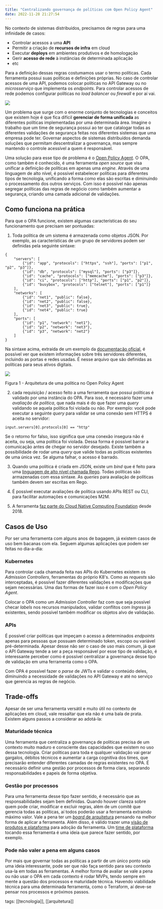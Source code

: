 ```yaml
---
title: "Centralizando governança de políticas com Open Policy Agent"
date: 2022-11-28 21:27:54
---
```


No contexto de sistemas distribuídos, precisamos de regras para uma infinidade de casos:

* Controlar acessos a uma **API**
* Permitir a criação de **recursos de infra** em cloud
* Executar **deploys** em ambientes produtivos e de homologação
* Gerir **acesso de rede** à instâncias de determinada aplicação
* etc

Para a definição dessas regras costumamos usar o termo políticas. Cada ferramenta possui suas políticas e definições próprias. No caso de controlar acessos de uma API, podemos colocar políticas no API Gateway ou no *microsserviço* que implementa os *endpoints*. Para controlar acessos de rede podemos configurar políticas no *load balancer* ou *firewall* e por aí vai.

<img src="{{ site.baseurl }}/assets/stop.jpeg"/>


Um problema que surge com o enorme conjunto de tecnologias e conceitos que existem hoje é que fica difícil **gerenciar de forma unificada** as diferentes políticas implementadas por uma determinada área. Imagine o trabalho que um time de segurança possui ao ter que catalogar todas as diferentes validações de segurança feitas nos diferentes sistemas que uma empresa pode ter. Governar aspectos de sistemas distribuídos demanda soluções que permitam descentralizar a governança, mas sempre mantendo o controle acessível a quem é responsável.

Uma solução para esse tipo de problema é o [Open Policy Agent](https://www.openpolicyagent.org/docs/latest/). O OPA, como também é conhecido, é uma ferramenta *open source* que visa unificar a definição de políticas em apenas uma *engine*. Através de uma linguagem de alto nível, é possível estabelecer políticas para diferentes tipos de tecnologia, unificando a forma como elas são escritas e diminuindo o processamento dos outros serviços. Com isso é possível não apenas segregar políticas das regras de negócio como também aumentar a segurança, criando uma camada adicional de validações.

## Como funciona na prática

Para que o OPA funcione, existem algumas características do seu funcionamento que precisam ser pontuadas:

1. Toda política de um sistema é armazenada como objetos JSON. Por exemplo, as características de um grupo de servidores podem ser definidas pela seguinte sintaxe:

``` 
{
    "servers": [
        {"id": "app", "protocols": ["https", "ssh"], "ports": ["p1", "p2", "p3"]},
        {"id": "db", "protocols": ["mysql"], "ports": ["p3"]},
        {"id": "cache", "protocols": ["memcache"], "ports": ["p3"]},
        {"id": "ci", "protocols": ["http"], "ports": ["p1", "p2"]},
        {"id": "busybox", "protocols": ["telnet"], "ports": ["p1"]}
    ],
    "networks": [
        {"id": "net1", "public": false},
        {"id": "net2", "public": false},
        {"id": "net3", "public": true},
        {"id": "net4", "public": true}
    ],
    "ports": [
        {"id": "p1", "network": "net1"},
        {"id": "p2", "network": "net3"},
        {"id": "p3", "network": "net2"}
    ]
}
```

Na sintaxe acima, extraída de um exemplo da [documentação oficial](https://www.openpolicyagent.org/docs/latest/), é possível ver que existem informações sobre três servidores diferentes, incluindo as portas e redes usadas. É nesse arquivo que são definidas as políticas para seus ativos digitais.

<img src="{{ site.baseurl }}/assets/opa-arch.svg"/>

Figura 1 - Arquitetura de uma política no Open Policy Agent   
 
2. cada requisição / acesso feito a uma ferramenta que possui políticas é validado por uma instância do OPA. Para isso, é necessário fazer uma *avaliação de política*, que nada mais é do que fazer uma *query* validando se aquela política foi violada ou não. Por exemplo: você pode executar a seguinte *query* para validar se uma conexão sem HTTPS é aceita no servidor:

```
input.servers[0].protocols[0] == "http"
```
Se o retorno for falso, isso significa que uma conexão insegura não é aceita, ou seja, uma política foi violada. Dessa forma é possível barrar a comunicação antes de chegar no servidor desejado. Existe também a possibilidade de rodar uma *query* que valide todas as políticas existentes de uma única vez. Se alguma falhar, o acesso é barrado. 

3. Quando uma política é criada em JSON, existe um *bind* que é feito para uma [linguagem de alto nível chamada Rego](https://www.styra.com/blog/how-to-write-your-first-rules-in-rego-the-policy-language-for-opa/). Todas políticas são armazenadas com essa sintaxe. As *queries* para avaliação de políticas também devem ser escritas em Rego.

4. É possível executar avaliações de política usando APIs REST ou CLI, para facilitar automações e comunicações M2M. 

5. A ferramenta [faz parte do Cloud Native Computing Foundation](https://www.cncf.io/projects/open-policy-agent-opa/) desde 2018. 

## Casos de Uso
Por ser uma ferramenta com alguns anos de bagagem, já existem casos de uso bem bacanas com ela. Seguem algumas aplicações que podem ser feitas no dia-a-dia:

### Kubernetes
Para controlar cada chamada feita nas APIs do Kubernetes existem os *Admission Controllers*, ferramentas do próprio K8's. Como as *requests* são interceptadas, é possível fazer diferentes validações e modificações que sejam necessárias. Uma das formas de fazer isso é com o *Open Policy Agent*.

Colocar o OPA como um *Admission Controller* faz com que seja possível checar *labels* nos recursos manipulados, validar conflitos com *Ingress* já existentes, sendo possível também modificar os objetos alvo de validação. 

### APIs
É possível criar políticas que impeçam o acesso a determinados *endpoints* apenas para pessoas que possuam determinado token, escopo ou variável pré-determinada. Apesar desse não ser o caso de uso mais comum, já que o API Gateway tende a ser a peça responsável por esse tipo de validação, é interessante perceber como é possível centralizar a governança desse tipo de validação em uma ferramenta como o OPA. 

Com OPA é possível fazer o *parse* de JWTs e validar o conteúdo deles, diminuindo a necessidade de validações no API Gateway e até no serviço que gerencia as regras de negócio. 

## Trade-offs
Apesar de ser uma ferramenta versátil e muito útil no contexto de aplicações em cloud, vale ressaltar que ela não é uma bala de prata. Existem alguns passos a considerar ao adotá-la:

### Maturidade técnica
Uma ferramenta que centraliza a governança de políticas precisa de um contexto muito maduro e consciente das capacidades que existem no uso dessa tecnologia. Criar políticas para toda e qualquer validação vai gerar gargalos, débitos técnicos e aumentar a carga cognitiva dos times, que precisarão entender diferentes camadas de regras existentes no OPA. É necessário definir uma gestão por processos de forma clara, separando responsabilidades e papeis de forma objetiva.  

### Gestão por processos
Para uma ferramenta desse tipo fazer sentido, é necessário que as responsabilidades sejam bem definidas. Quando houver clareza sobre quem pode criar, modificar e excluir regras, além de um comitê que gerencia todas as políticas, aí todos poderão usar a ferramenta extraindo máximo valor. Vale a pena ter um [*board* de arquitetura](https://www.youtube.com/watch?v=dNrF1tZf4Lk) pensando na melhor forma de aplicar a ferramenta. Além disso, é válido trazer uma [visão de produtos e plataforma](https://www.youtube.com/watch?v=5f1Ioxef__o) para adoção da ferramenta. Um [time de plataforma](https://www.thoughtworks.com/en-br/radar/techniques/platform-engineering-product-teams) tocando essa ferramenta é uma ideia que parece fazer sentido, por exemplo. 

### Pode não valer a pena em alguns casos
Por mais que governar todas as políticas a partir de um único ponto seja uma ideia interessante, pode ser que não faça sentido para seu contexto usa-la em todas as ferramentas. A melhor forma de avaliar se vale a pena ou não usar o OPA em cada contexto é rodar MVPs, tendo sempre em mente a questão dos processos e maturidade técnica. Havendo viabilidade técnica para uma determinada ferramenta, como o Terraform, aí deve-se pensar nos processos e próximos passos. 

tags: [[tecnologia]], [[arquitetura]]